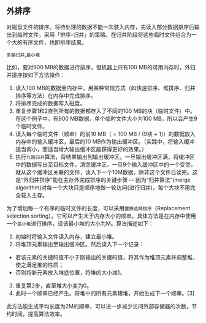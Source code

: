 

## 外排序


对磁盘文件的排序。将待处理的数据不能一次装入内存，先读入部分数据排序后输出到临时文件，采用「排序-归并」的策略。在归并阶段将这些临时文件组合为一个大的有序文件，也即排序结果。

`多路归并`,`最小堆`

比如，要对900 MB的数据进行排序，但机器上只有100 MB的可用内存时，外归并排序按如下方法操作：

1. 读入100 MB的数据至内存中，用某种常规方式（如快速排序、堆排序、归并排序等方法）在内存中完成排序。
2. 将排序完成的数据写入磁盘。
3. 重复步骤1和2直到所有的数据都存入了不同的100 MB的块（临时文件）中。在这个例子中，有900 MB数据，单个临时文件大小为100 MB，所以会产生9个临时文件。
4. 读入每个临时文件（顺串）的前10 MB（ = 100 MB / (9块 + 1)）的数据放入内存中的输入缓冲区，最后的10 MB作为输出缓冲区。（实践中，将输入缓冲适当调小，而适当增大输出缓冲区能获得更好的效果。）
5. 执行`九路归并`算法，将结果输出到输出缓冲区。一旦输出缓冲区满，将缓冲区中的数据写出至目标文件，清空缓冲区。一旦9个输入缓冲区中的一个变空，就从这个缓冲区关联的文件，读入下一个10M数据，除非这个文件已读完。这是“外归并排序”能在主存外完成排序的关键步骤 -- 因为“归并算法”(merge algorithm)对每一个大块只是顺序地做一轮访问(进行归并)，每个大块不用完全载入主存。


为了增加每一个有序的临时文件的长度，可以采用`置换选择排序`（Replacement selection sorting）。它可以产生大于内存大小的顺串。具体方法是在内存中使用一个`最小堆`进行排序，设该最小堆的大小为M。算法描述如下：

1. 初始时将输入文件读入内存，建立最小堆。
2. 将堆顶元素输出至输出缓冲区。然后读入下一个记录：
* 若该元素的关键码值不小于刚输出的关键码值，将其作为堆顶元素并调整堆，使之满足堆的性质；
* 否则将新元素放入堆底位置，将堆的大小减1。
3. 重复第2步，直至堆大小变为0。
4. 此时一个顺串已经产生。将堆中的所有元素建堆，开始生成下一个顺串。[3]

此方法能生成平均长度为2M的顺串，可以进一步减少访问外部存储器的次数，节约时间，提高算法效率。



